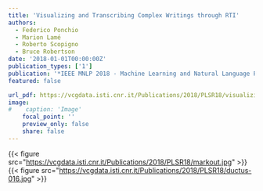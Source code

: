 ```yaml
---
title: 'Visualizing and Transcribing Complex Writings through RTI'
authors:
  - Federico Ponchio
  - Marion Lamé
  - Roberto Scopigno
  - Bruce Robertson
date: '2018-01-01T00:00:00Z'
publication_types: ['1']
publication: '*IEEE MNLP 2018 - Machine Learning and Natural Language Processing*'
featured: false

url_pdf: https://vcgdata.isti.cnr.it/Publications/2018/PLSR18/visualizing-transcribing-complex_final.pdf
image:
#    caption: 'Image'
    focal_point: ''
    preview_only: false
    share: false
---
```

{{< figure src="https://vcgdata.isti.cnr.it/Publications/2018/PLSR18/markout.jpg" >}}
{{< figure src="https://vcgdata.isti.cnr.it/Publications/2018/PLSR18/ductus-016.jpg" >}}
